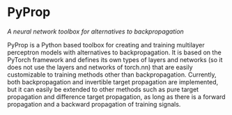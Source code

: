 # PyProp
*A neural network toolbox for alternatives to backpropagation*

PyProp is a Python based toolbox for creating and training multilayer perceptron models with alternatives to backpropagation. It is based on the PyTorch framework and defines its own types of layers and networks (so it does not use the layers and networks of torch.nn) that are easily customizable to training methods other than backpropagation. Currently, both backpropagation and invertible target propagation are implemented, but it can easily be extended to other methods such as pure target propagation and difference target propagation, as long as there is a forward propagation and a backward propagation of training signals.
